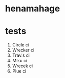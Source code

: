 # henamahage

tests
=========================

1. Circle ci
2. Wrecker ci
3. Travis ci
4. Miku ci
5. Wrecek ci
6. Plue ci
